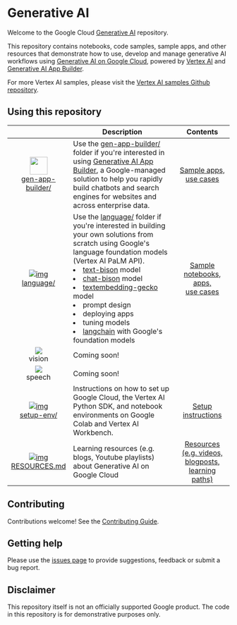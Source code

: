 # Generative AI

Welcome to the Google Cloud [Generative AI](https://cloud.google.com/ai/generative-ai) repository.

This repository contains notebooks, code samples, sample apps, and other resources that demonstrate how to use, develop and manage generative AI workflows using [Generative AI on Google Cloud](https://cloud.google.com/ai/generative-ai), powered by [Vertex AI](https://cloud.google.com/vertex-ai) and [Generative AI App Builder](https://cloud.google.com/generative-ai-app-builder).

For more Vertex AI samples, please visit the [Vertex AI samples Github repository](https://github.com/GoogleCloudPlatform/vertex-ai-samples/).

## Using this repository

|   | <center>Description | Contents |
|:-:|:------------|:--------:|
|[<img src="https://storage.googleapis.com/github-repo/gen-app-builder/gen-app-builder.png" width="40px"><br>gen-app-builder/](gen-app-builder/)| Use the [gen-app-builder/](gen-app-builder) folder if you're interested in using [Generative AI App Builder](https://cloud.google.com/generative-ai-app-builder), a Google-managed solution to help you rapidly build chatbots and search engines for websites and across enterprise data. | [Sample apps, <br>use cases](gen-app-builder)|
|[![img](https://fonts.gstatic.com/s/i/short-term/release/googlesymbols/edit_note/default/40px.svg)<br>language/](language)| Use the [language/](language) folder if you're interested in building your own solutions from scratch using Google's language foundation models (Vertex AI PaLM API).<br><div style='text-align:left'><li> <a href="https://cloud.google.com/vertex-ai/docs/generative-ai/language-model-overview#palm-api">text-bison</a> model</li><li> <a href="https://cloud.google.com/vertex-ai/docs/generative-ai/language-model-overview#palm-api">chat-bison</a> model</li><li> <a href="https://cloud.google.com/vertex-ai/docs/generative-ai/language-model-overview#palm-api">textembedding-gecko</a> model</li><li> prompt design</li><li> deploying apps</li><li> tuning models</li><li> <a href="https://www.langchain.com/">langchain</a> with Google's foundation models</li></div> | [Sample notebooks,<br>apps,<br>use cases](language)|
|[![](https://fonts.gstatic.com/s/i/short-term/release/googlesymbols/image/default/40px.svg)](#)<br>vision | Coming soon! | |
|[![](https://fonts.gstatic.com/s/i/short-term/release/googlesymbols/mic/default/40px.svg)](#)<br>speech | Coming soon! | |
|[![img](https://fonts.gstatic.com/s/i/short-term/release/googlesymbols/code_blocks/default/40px.svg)<br>setup-env/](setup-env)| Instructions on how to set up Google Cloud, the Vertex AI Python SDK, and notebook environments on Google Colab and Vertex AI Workbench. | [Setup instructions](setup-env)|
|[![img](https://fonts.gstatic.com/s/i/short-term/release/googlesymbols/media_link/default/40px.svg)<br>RESOURCES.md](RESOURCES.md) | Learning resources (e.g. blogs, Youtube playlists) about Generative AI on Google Cloud | [Resources (e.g. videos, blogposts, learning paths)](RESOURCES.md) |

## Contributing

Contributions welcome! See the [Contributing Guide](https://github.com/GoogleCloudPlatform/generative-ai/blob/main/CONTRIBUTING.md).

## Getting help

Please use the [issues page](https://github.com/GoogleCloudPlatform/generative-ai/issues) to provide suggestions, feedback or submit a bug report.

## Disclaimer

This repository itself is not an officially supported Google product. The code in this repository is for demonstrative purposes only.


